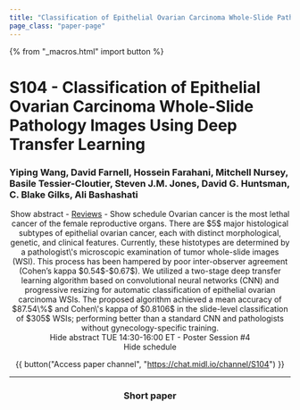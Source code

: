 ```yaml
---
title: "Classification of Epithelial Ovarian Carcinoma Whole-Slide Pathology Images Using Deep Transfer Learning"
page_class: "paper-page"
---
```


{% from "_macros.html" import button %}

# S104 - Classification of Epithelial Ovarian Carcinoma Whole-Slide Pathology Images Using Deep Transfer Learning


### Yiping Wang, David Farnell, Hossein Farahani, Mitchell Nursey, Basile Tessier-Cloutier, Steven J.M. Jones, David G. Huntsman, C. Blake Gilks, Ali Bashashati

<center><a class="toggle_visibility" data-selector=".paper_abstract" data-level="3">Show abstract</a>
        - <a href="https://openreview.net/forum?id=VXdQD8B307">Reviews</a>
        - <a class="toggle_visibility" data-selector=".paper_qa" data-level="3">Show schedule</a>

<span class="paper_abstract">
        Ovarian cancer is the most lethal cancer of the female reproductive organs. There are $5$ major histological subtypes of epithelial ovarian cancer, each with distinct morphological, genetic, and clinical features. Currently, these histotypes are determined by a pathologist\'s microscopic examination of tumor whole-slide images (WSI). This process has been hampered by poor inter-observer agreement (Cohen’s kappa $0.54$-$0.67$). We utilized a two-stage deep transfer learning algorithm based on convolutional neural networks (CNN) and progressive resizing for automatic classification of epithelial ovarian carcinoma WSIs. The proposed algorithm achieved a mean accuracy of $87.54\%$ and Cohen\'s kappa of $0.8106$ in the slide-level classification of $305$ WSIs; performing better than a standard CNN and pathologists without gynecology-specific training. 
        <span class="actions">
  <br/>
  <a class="toggle_visibility" data-level="2">Hide abstract</a></span>
</span>

<span class="paper_qa">
        TUE 14:30-16:00 ET - Poster Session #4
        <br/>
        <span class="actions"><a class="toggle_visibility" data-level="2">Hide schedule</a></span>
</span>

{{ button("Access paper channel", "https://chat.midl.io/channel/S104") }}

---

### Short paper
